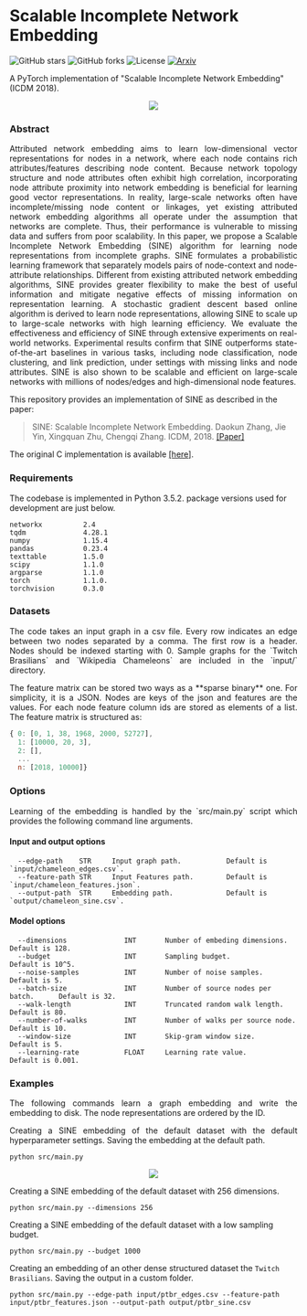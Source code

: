 Scalable Incomplete Network Embedding 
============================================

![GitHub stars](https://img.shields.io/github/stars/benedekrozemberczki/SINE.svg?style=plastic) ![GitHub forks](https://img.shields.io/github/forks/benedekrozemberczki/SINE.svg?color=blue&style=plastic) ![License](https://img.shields.io/github/license/benedekrozemberczki/SINE.svg?color=blue&style=plastic) [![Arxiv](https://img.shields.io/badge/ArXiv-1904.05003-orange.svg?color=blue&style=plastic)](https://arxiv.org/pdf/1904.05003.pdf)

A PyTorch  implementation of "Scalable Incomplete Network Embedding" (ICDM 2018).
<div style="text-align:center"><img src ="sine.jpg" ,width=720/></div>
	
### Abstract
<p align="justify">
Attributed network embedding aims to learn low-dimensional vector representations for nodes in a network, where each node contains rich attributes/features describing node content. Because network topology structure and node attributes often exhibit high correlation, incorporating node attribute proximity into network embedding is beneficial for learning good vector representations. In reality, large-scale networks often have incomplete/missing node content or linkages, yet existing attributed network embedding algorithms all operate under the assumption that networks are complete. Thus, their performance is vulnerable to missing data and suffers from poor scalability. In this paper, we propose a Scalable Incomplete Network Embedding (SINE) algorithm for learning node representations from incomplete graphs. SINE formulates a probabilistic learning framework that separately models pairs of node-context and node-attribute relationships. Different from existing attributed network embedding algorithms, SINE provides greater flexibility to make the best of useful information and mitigate negative effects of missing information on representation learning. A stochastic gradient descent based online algorithm is derived to learn node representations, allowing SINE to scale up to large-scale networks with high learning efficiency. We evaluate the effectiveness and efficiency of SINE through extensive experiments on real-world networks. Experimental results confirm that SINE outperforms state-of-the-art baselines in various tasks, including node classification, node clustering, and link prediction, under settings with missing links and node attributes. SINE is also shown to be scalable and efficient on large-scale networks with millions of nodes/edges and high-dimensional node features.</p>

This repository provides an implementation of SINE as described in the paper:

> SINE: Scalable Incomplete Network Embedding.
> Daokun Zhang, Jie Yin, Xingquan Zhu, Chengqi Zhang.
> ICDM, 2018.
> [[Paper]](https://arxiv.org/pdf/1810.06768.pdf)

The original C implementation is available [[here]](https://github.com/daokunzhang/SINE).

### Requirements
The codebase is implemented in Python 3.5.2. package versions used for development are just below.
```
networkx          2.4
tqdm              4.28.1
numpy             1.15.4
pandas            0.23.4
texttable         1.5.0
scipy             1.1.0
argparse          1.1.0
torch             1.1.0.
torchvision       0.3.0
```
### Datasets
<p align="justify">
The code takes an input graph in a csv file. Every row indicates an edge between two nodes separated by a comma. The first row is a header. Nodes should be indexed starting with 0. Sample graphs for the `Twitch Brasilians` and `Wikipedia Chameleons` are included in the  `input/` directory. </p>
<p align="justify">
The feature matrix can be stored two ways as a **sparse binary** one. For simplicity, it is a JSON. Nodes are keys of the json and features are the values. For each node feature column ids are stored as elements of a list. The feature matrix is structured as:</p>

```javascript
{ 0: [0, 1, 38, 1968, 2000, 52727],
  1: [10000, 20, 3],
  2: [],
  ...
  n: [2018, 10000]}
```

### Options
<p align="justify">
Learning of the embedding is handled by the `src/main.py` script which provides the following command line arguments.</p>

#### Input and output options

```
  --edge-path    STR     Input graph path.           Default is `input/chameleon_edges.csv`.
  --feature-path STR     Input Features path.        Default is `input/chameleon_features.json`.
  --output-path  STR     Embedding path.             Default is `output/chameleon_sine.csv`.
```

#### Model options

```
  --dimensions              INT       Number of embeding dimensions.         Default is 128.
  --budget                  INT       Sampling budget.                       Default is 10^5.
  --noise-samples           INT       Number of noise samples.               Default is 5.
  --batch-size              INT       Number of source nodes per batch.      Default is 32.
  --walk-length             INT       Truncated random walk length.          Default is 80.  
  --number-of-walks         INT       Number of walks per source node.       Default is 10.
  --window-size             INT       Skip-gram window size.                 Default is 5.
  --learning-rate           FLOAT     Learning rate value.                   Default is 0.001.
```

### Examples
<p align="justify">
The following commands learn a graph embedding and write the embedding to disk. The node representations are ordered by the ID.</p>
<p align="justify">
Creating a SINE embedding of the default dataset with the default hyperparameter settings. Saving the embedding at the default path.</p>

```
python src/main.py
```
<p align="center">
<img style="float: center;" src="sine_run_example.jpg">
</p>

Creating a SINE embedding of the default dataset with 256 dimensions.
```
python src/main.py --dimensions 256
```
Creating a SINE embedding of the default dataset with a low sampling budget.
```
python src/main.py --budget 1000
```
Creating an embedding of an other dense structured dataset the `Twitch Brasilians`. Saving the output in a custom folder.
```
python src/main.py --edge-path input/ptbr_edges.csv --feature-path input/ptbr_features.json --output-path output/ptbr_sine.csv
```
